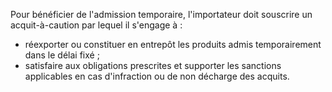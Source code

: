 Pour bénéficier de l'admission temporaire,
l'importateur doit souscrire un acquit-à-caution par lequel il s'engage
à :
- réexporter ou constituer en entrepôt les produits admis temporairement
dans le délai fixé ;
- satisfaire aux obligations prescrites et supporter les sanctions
applicables en cas d'infraction ou de non décharge des acquits.